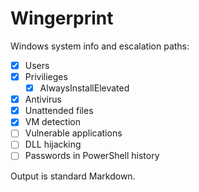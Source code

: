 # Wingerprint

Windows system info and escalation paths:

- [x] Users
- [x] Privilieges
  - [x] ​AlwaysInstallElevated
- [x] Antivirus
- [x] Unattended files
- [x] VM detection
- [ ] Vulnerable applications
- [ ] DLL hijacking
- [ ] Passwords in PowerShell history

Output is standard Markdown.
